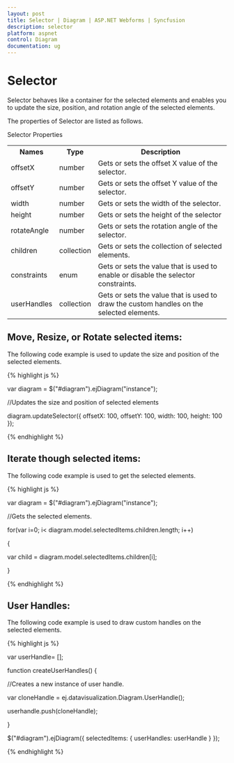 ```yaml
---
layout: post
title: Selector | Diagram | ASP.NET Webforms | Syncfusion
description: selector
platform: aspnet
control: Diagram
documentation: ug
---
```


# Selector

Selector behaves like a container for the selected elements and enables you to update the size, position, and rotation angle of the selected elements.

The properties of Selector are listed as follows.

Selector Properties

<table>
<tr>
<th>Names</th><th>Type</th><th>Description</th></tr>
<tr>
<td>
offsetX</td><td>
number</td><td>
Gets or sets the offset X value of the selector.</td></tr>
<tr>
<td>
offsetY</td><td>
number</td><td>
Gets or sets the offset Y value of the selector.</td></tr>
<tr>
<td>
width</td><td>
number</td><td>
Gets or sets the width of the selector.</td></tr>
<tr>
<td>
height</td><td>
number</td><td>
Gets or sets the height of the selector</td></tr>
<tr>
<td>
rotateAngle</td><td>
number</td><td>
Gets or sets the rotation angle of the selector.</td></tr>
<tr>
<td>
children</td><td>
collection</td><td>
Gets or sets the collection of selected elements.</td></tr>
<tr>
<td>
constraints</td><td>
enum</td><td>
Gets or sets the value that is used to enable or disable the selector constraints.</td></tr>
<tr>
<td>
userHandles</td><td>
collection</td><td>
Gets or sets the value that is used to draw the custom handles on the selected elements.</td></tr>
</table>

## Move, Resize, or Rotate selected items:

The following code example is used to update the size and position of the selected elements.

{% highlight js %}





var diagram = $("#diagram").ejDiagram("instance");

//Updates the size and position of selected elements

diagram.updateSelector({ offsetX: 100, offsetY: 100, width: 100, height: 100 });





{% endhighlight %}

## Iterate though selected items:

The following code example is used to get the selected elements.

{% highlight js %}





var diagram = $("#diagram").ejDiagram("instance");

//Gets the selected elements.

for(var i=0; i< diagram.model.selectedItems.children.length; i++)

{

   var child = diagram.model.selectedItems.children[i];

}



{% endhighlight %}

## User Handles:

The following code example is used to draw custom handles on the selected elements.

{% highlight js %}



var userHandle= [];

function createUserHandles() {

  //Creates a new instance of user handle.

  var cloneHandle = ej.datavisualization.Diagram.UserHandle();

  userhandle.push(cloneHandle);

}

$("#diagram").ejDiagram({ selectedItems: { userHandles: userHandle } });



{% endhighlight %}




